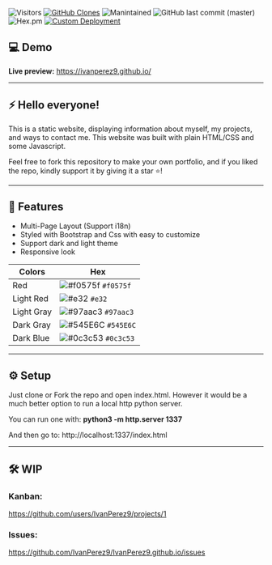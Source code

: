 <!-- ![visitor badge](https://visitor-badge.glitch.me/badge?page_id=IvanPerez9.github.io) -->
![Visitors](https://api.visitorbadge.io/api/visitors?path=https%3A%2F%2Fgithub.com%2FIvanPerez9%2FIvanPerez9.github.io&label=visitors&countColor=%23f47373&style=flat)
[![GitHub Clones](https://img.shields.io/badge/dynamic/json?color=orange&label=Clone&query=count&url=https://gist.githubusercontent.com/IvanPerez9/e4e3bb610367543b86adb9fb5af2bfa4/raw/clone.json&logo=github)](https://github.com/MShawon/github-clone-count-badge)
![Manintained](https://img.shields.io/badge/Maintained%3F-yes-green.svg)
![GitHub last commit (master)](https://img.shields.io/github/last-commit/IvanPerez9/IvanPerez9.github.io)
![Hex.pm](https://img.shields.io/hexpm/l/plug.svg)
[![Custom Deployment](https://github.com/IvanPerez9/IvanPerez9.github.io/actions/workflows/pagesDeployment.yml/badge.svg)](https://github.com/IvanPerez9/IvanPerez9.github.io/actions/workflows/pagesDeployment.yml)


## 💻 Demo 

 **Live preview:** https://ivanperez9.github.io/

 ---

## ⚡ Hello everyone!

This is a static website, displaying information about myself, my projects, and ways to contact me.
This website was built with plain HTML/CSS and some Javascript.

Feel free to fork this repository to make your own portfolio, and if you liked the repo, kindly support it by giving it a star ⭐!

---

## 🎨 Features

- Multi-Page Layout (Support i18n)
- Styled with Bootstrap and Css with easy to customize
- Support dark and light theme
- Responsive look

| Colors      |  Hex                                                                       |
| ---------- | ------------------------------------------------------------------------- |
| Red     | ![#f0575f](https://via.placeholder.com/15/f0575f/f0575f.png) `#f0575f` |
| Light Red     | ![#e32](https://via.placeholder.com/15/e32/e32.png) `#e32` |
| Light Gray  | ![#97aac3](https://via.placeholder.com/15/97aac3/97aac3.png) `#97aac3` |
| Dark Gray | ![#545E6C](https://via.placeholder.com/15/545E6C/545E6C.png) `#545E6C` |
| Dark Blue | ![#0c3c53](https://via.placeholder.com/15/0c3c53/0c3c53.png) `#0c3c53` |

---

## ⚙️ Setup

Just clone or Fork the repo and open index.html. However it would be a much better option to run a local http python server.

You can run one with: **python3 -m http.server 1337**

And then go to: http://localhost:1337/index.html

---

## 🛠️ WIP

### Kanban:
https://github.com/users/IvanPerez9/projects/1

### Issues:
https://github.com/IvanPerez9/IvanPerez9.github.io/issues
